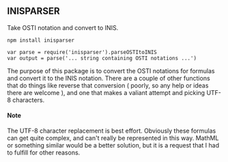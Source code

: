 ## INISPARSER

Take OSTI notation and convert to INIS.

    npm install inisparser
    
    var parse = require('inisparser').parseOSTItoINIS
    var output = parse('... string containing OSTI notations ...')
    
The purpose of this package is to convert the OSTI notations for formulas and
convert it to the INIS notation. There are a couple of other functions that do
things like reverse that conversion ( poorly, so any help or ideas there are welcome ),
and one that makes a valiant attempt and picking UTF-8 characters.

#### Note
The UTF-8 character replacement is best effort. Obviously these formulas can get
quite complex, and can't really be represented in this way. MathML or something
similar would be a better solution, but it is a request that I had to fulfill for
other reasons.

